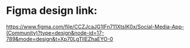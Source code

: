 # Figma design link:

https://www.figma.com/file/CCZJcaJG1lFn711XtsIK0x/Social-Media-App-(Community)?type=design&node-id=17-789&mode=design&t=Xp70LgTlIEZhaEYO-0
